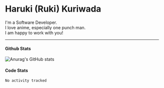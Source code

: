  # Haruki (Ruki) Kuriwada
 I'm a Software Developer. <br/>
 I love anime, especially one punch man. <br/>
 I am happy to work with you!
<br/>

<hr />

#### Github Stats
![Anurag's GitHub stats](https://github-readme-stats.vercel.app/api?username=kuri-sun&hide=contribs,prs&theme=tokyonight)

#### Code Stats
<!--START_SECTION:waka-->

```text
No activity tracked
```

<!--END_SECTION:waka-->
